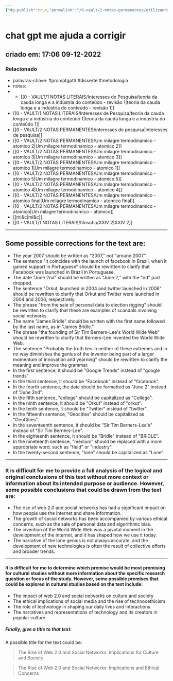 ```yaml
---
{"dg-publish":true,"permalink":"/0-vault/2-notas-permanentes/utilizando-o-chat-gpt-para-auxiliar-na-correcao-dissertacao-sobre-a-teoria-da-cauda-longa-e-a-industria-do-conteudo-revisao-1/","tags":["permanente","promptgpt3","disserte","metodologia"],"dgHomeLink":true,"dgShowLocalGraph":true,"dgShowFileTree":true,"dgEnableSearch":true,"noteIcon":""}
---
```


# chat gpt me ajuda a corrigir
## criado em: 17:06 09-12-2022

### Relacionado
- palavras-chave: #promptgpt3 #disserte #metodologia 
- notas: 
- - [[0 - VAULT/1 NOTAS LITERAIS/Interesses de Pesquisa/teoria da cauda longa e a indústria do conteúdo - revisão 1\|teoria da cauda longa e a indústria do conteúdo - revisão 1]]
- [[0 - VAULT/1 NOTAS LITERAIS/Interesses de Pesquisa/teoria da cauda longa e a indústria do conteúdo 1\|teoria da cauda longa e a indústria do conteúdo 1]]
- [[0 - VAULT/2 NOTAS PERMANENTES/interesses de pesquisa\|interesses de pesquisa]]
- [[0 - VAULT/2 NOTAS PERMANENTES/Um milagre termodinamico - atomico 2\|Um milagre termodinamico - atomico 2]]
- [[0 - VAULT/2 NOTAS PERMANENTES/Um milagre termodinamico - atomico 3\|Um milagre termodinamico - atomico 3]]
- [[0 - VAULT/2 NOTAS PERMANENTES/Um milagre termodinamico - atomico 1\|Um milagre termodinamico - atomico 1]]
- [[0 - VAULT/2 NOTAS PERMANENTES/Um milagre termodinamico - atomico 5\|Um milagre termodinamico - atomico 5]]
- [[0 - VAULT/2 NOTAS PERMANENTES/Um milagre termodinamico - atomico 4\|Um milagre termodinamico - atomico 4]]
- [[0 - VAULT/2 NOTAS PERMANENTES/Um milagre termodinamico - atomico final\|Um milagre termodinamico - atomico final]]
- [[0 - VAULT/2 NOTAS PERMANENTES/Um milagre termodinamico - atomico\|Um milagre termodinamico - atomico]]
- [[ml&c\|ml&c]]
- [[0 - VAULT/1 NOTAS LITERAIS/filosofia/XXIV 2\|XXIV 2]]
---
## Some possible corrections for the text are:

-   The year 2007 should be written as "2007," not "around 2007."
-   The sentence "It coincides with the launch of facebook in Brazil, when it gained support in Portuguese" should be rewritten to clarify that Facebook was launched in Brazil in Portuguese.
-   The date "June 2nd" should be written as "June 2," with the "nd" part dropped.
-   The sentence "Orkut, launched in 2004 and twitter launched in 2006" should be rewritten to clarify that Orkut and Twitter were launched in 2004 and 2006, respectively.
-   The phrase "from the sale of personal data to election rigging" should be rewritten to clarify that these are examples of scandals involving social networks.
-   The name "James Bridle" should be written with the first name followed by the last name, as in "James Bridle."
-   The phrase "the founding of Sir Tim Berners-Lee's World Wide Web" should be rewritten to clarify that Berners-Lee invented the World Wide Web.
-   The sentence "Probably the truth lies in neither of these extremes and in no way diminishes the genius of the inventor being part of a larger momentum of innovation and yearning" should be rewritten to clarify the meaning and improve the grammar.
-   In the first sentence, it should be "Google Trends" instead of "google trends".
-   In the third sentence, it should be "Facebook" instead of "facebook".
-   In the fourth sentence, the date should be formatted as "June 2" instead of "June 2nd".
-   In the fifth sentence, "college" should be capitalized as "College".
-   In the ninth sentence, it should be "Orkut" instead of "orkut".
-   In the tenth sentence, it should be "Twitter" instead of "twitter".
-   In the fifteenth sentence, "Geocities" should be capitalized as "GeoCities".
-   In the seventeenth sentence, it should be "Sir Tim Berners-Lee's" instead of "Sir Tim Berners-Lee".
-   In the eighteenth sentence, it should be "Bridle" instead of "BRIDLE".
-   In the nineteenth sentence, "medium" should be replaced with a more appropriate word, such as "field" or "industry".
-   In the twenty-second sentence, "lone" should be capitalized as "Lone".

---
### It is difficult for me to provide a full analysis of the logical and original conclusions of this text without more context or information about its intended purpose or audience. However, some possible conclusions that could be drawn from the text are:

-   The rise of web 2.0 and social networks has had a significant impact on how people use the internet and share information.
-   The growth of social networks has been accompanied by various ethical concerns, such as the sale of personal data and algorithmic bias.
-   The invention of the World Wide Web was a pivotal moment in the development of the internet, and it has shaped how we use it today.
-   The narrative of the lone genius is not always accurate, and the development of new technologies is often the result of collective efforts and broader trends.

---
#### It is difficult for me to determine which premise would be most promising for cultural studies without more information about the specific research question or focus of the study. However, some possible premises that could be explored in cultural studies based on the text include:

-   The impact of web 2.0 and social networks on culture and society
-   The ethical implications of social media and the rise of technocethicism
-   The role of technology in shaping our daily lives and interactions
-   The narratives and representations of technology and its creators in popular culture.

##### Finally, give a title to that text.

A possible title for the text could be: 

>The Rise of Web 2.0 and Social Networks: Implications for Culture and Society

>The Rise of Web 2.0 and Social Networks: Implications and Ethical Concerns